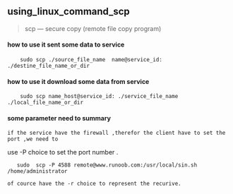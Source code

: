 ## using_linux_command_scp  

>scp — secure copy (remote file copy program)

#### how to use it sent some data to service 

```shell 
    sudo scp ./source_file_name  name@service_id: ./destine_file_name_or_dir 
```

#### how to use it download some data from service  

```shell 
    sudo scp name_host@service_id: ./service_file_name  ./local_file_name_or_dir 
``` 


#### some parameter need to summary 
    if the service have the firewall ,therefor the client have to set the port ,we need to 
use -P choice to set the port number .  
```shell 
   sudo  scp -P 4588 remote@www.runoob.com:/usr/local/sin.sh /home/administrator
``` 
    of cource have the -r choice to represent the recurive.
